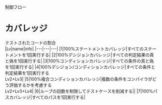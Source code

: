 制御フロー
# カバレッジ
テストされたコードの割合  
|Lv|name|info|
|---|---|---|
|1|100%ステートメントカバレッジ|すべてのステートメントを1回実行する|
|2|100%デシジョンカバレッジ|すべての判定結果の真と偽を1回実行する|
|3|100%コンディションカバレッジ|すべての条件の真と偽を1回実行する|
|4|100%デシジョン/コンディションカバレッジ|すべての条件と判定結果を1回実行する<br>Lv2+Lv3|
|5|100%複合コンディションカバレッジ|複数の条件をコンパイラがどう評価するかを考慮する<br>Lv2+Lv3+Lv4|
|6|ループの回数を制限してテストケースを削減する||
|7|100%パスカバレッジ|すべてのパスを1回実行する|

